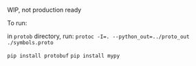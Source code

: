 WIP, not production ready

To run:

in `protob` directory, run: ```protoc -I=. --python_out=../proto_out ./symbols.proto```

```pip install protobuf```
```pip install mypy```
